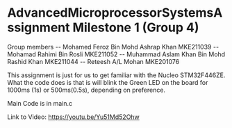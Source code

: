 # AdvancedMicroprocessorSystemsAssignment Milestone 1 (Group 4)
Group members -- Mohamed Feroz Bin Mohd Ashrap Khan MKE211039
              -- Mohamad Rahimi Bin Rosli MKE211052
              -- Muhammad Aslam Khan Bin Mohd Rashid Khan MKE211044
              -- Reteesh A/L Mohan MKE201076
              
This assignment is just for us to get familiar with the Nucleo STM32F446ZE.
What the code does is that is will blink the Green LED on the board for 1000ms (1s) or 500ms(0.5s), depending on preference.

Main Code is in main.c

Link to Video: https://youtu.be/Yu51Md52Ohw
